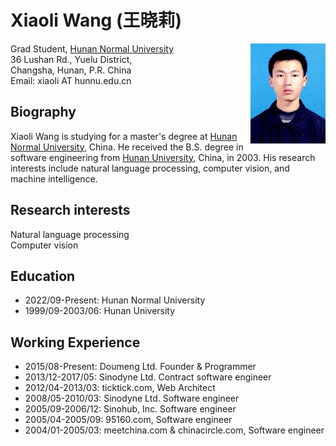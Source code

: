 # Xiaoli Wang  (王晓莉)

<img align="right" src="photos/xiaoli.jpg">

Grad Student, [Hunan Normal University](https://www.hunnu.edu.cn/)\
36 Lushan Rd., Yuelu District,\
Changsha, Hunan, P.R. China\
Email: xiaoli AT hunnu.edu.cn

## Biography
Xiaoli Wang is studying for a master's degree at [Hunan Normal University](https://www.hunnu.edu.cn/), China. He received the B.S. degree in software engineering from [Hunan University](https://www.hnu.edu.cn/), China, in 2003. His research interests include natural language processing, computer vision, and machine intelligence.

## Research interests
Natural language processing\
Computer vision

## Education
- 2022/09-Present: Hunan Normal University
- 1999/09-2003/06: Hunan University

## Working Experience
- 2015/08-Present: Doumeng Ltd. Founder & Programmer
- 2013/12-2017/05: Sinodyne Ltd. Contract software engineer
- 2012/04-2013/03: ticktick.com, Web Architect
- 2008/05-2010/03: Sinodyne Ltd. Software engineer
- 2005/09-2006/12: Sinohub, Inc. Software engineer
- 2005/04-2005/09: 95160.com, Software engineer
- 2004/01-2005/03: meetchina.com & chinacircle.com, Software engineer
